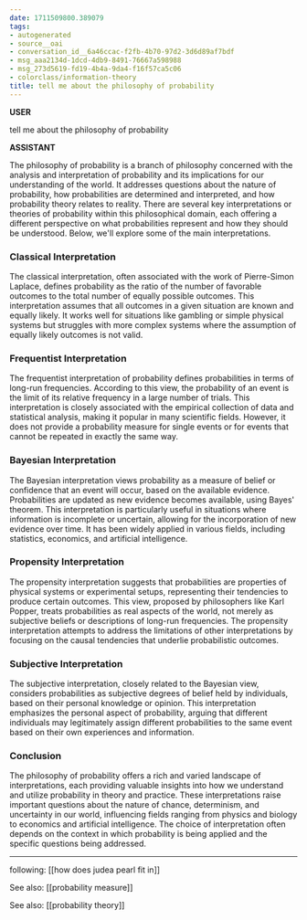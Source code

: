```yaml
---
date: 1711509800.389079
tags:
- autogenerated
- source__oai
- conversation_id__6a46ccac-f2fb-4b70-97d2-3d6d89af7bdf
- msg_aaa2134d-1dcd-4db9-8491-76667a598988
- msg_273d5619-fd19-4b4a-9da4-f16f57ca5c06
- colorclass/information-theory
title: tell me about the philosophy of probability
---
```


**USER**

tell me about the philosophy of probability


**ASSISTANT**

The philosophy of probability is a branch of philosophy concerned with the analysis and interpretation of probability and its implications for our understanding of the world. It addresses questions about the nature of probability, how probabilities are determined and interpreted, and how probability theory relates to reality. There are several key interpretations or theories of probability within this philosophical domain, each offering a different perspective on what probabilities represent and how they should be understood. Below, we'll explore some of the main interpretations.

### Classical Interpretation

The classical interpretation, often associated with the work of Pierre-Simon Laplace, defines probability as the ratio of the number of favorable outcomes to the total number of equally possible outcomes. This interpretation assumes that all outcomes in a given situation are known and equally likely. It works well for situations like gambling or simple physical systems but struggles with more complex systems where the assumption of equally likely outcomes is not valid.

### Frequentist Interpretation

The frequentist interpretation of probability defines probabilities in terms of long-run frequencies. According to this view, the probability of an event is the limit of its relative frequency in a large number of trials. This interpretation is closely associated with the empirical collection of data and statistical analysis, making it popular in many scientific fields. However, it does not provide a probability measure for single events or for events that cannot be repeated in exactly the same way.

### Bayesian Interpretation

The Bayesian interpretation views probability as a measure of belief or confidence that an event will occur, based on the available evidence. Probabilities are updated as new evidence becomes available, using Bayes' theorem. This interpretation is particularly useful in situations where information is incomplete or uncertain, allowing for the incorporation of new evidence over time. It has been widely applied in various fields, including statistics, economics, and artificial intelligence.

### Propensity Interpretation

The propensity interpretation suggests that probabilities are properties of physical systems or experimental setups, representing their tendencies to produce certain outcomes. This view, proposed by philosophers like Karl Popper, treats probabilities as real aspects of the world, not merely as subjective beliefs or descriptions of long-run frequencies. The propensity interpretation attempts to address the limitations of other interpretations by focusing on the causal tendencies that underlie probabilistic outcomes.

### Subjective Interpretation

The subjective interpretation, closely related to the Bayesian view, considers probabilities as subjective degrees of belief held by individuals, based on their personal knowledge or opinion. This interpretation emphasizes the personal aspect of probability, arguing that different individuals may legitimately assign different probabilities to the same event based on their own experiences and information.

### Conclusion

The philosophy of probability offers a rich and varied landscape of interpretations, each providing valuable insights into how we understand and utilize probability in theory and practice. These interpretations raise important questions about the nature of chance, determinism, and uncertainty in our world, influencing fields ranging from physics and biology to economics and artificial intelligence. The choice of interpretation often depends on the context in which probability is being applied and the specific questions being addressed.


---


following: [[how does judea pearl fit in]]

See also: [[probability measure]]


See also: [[probability theory]]